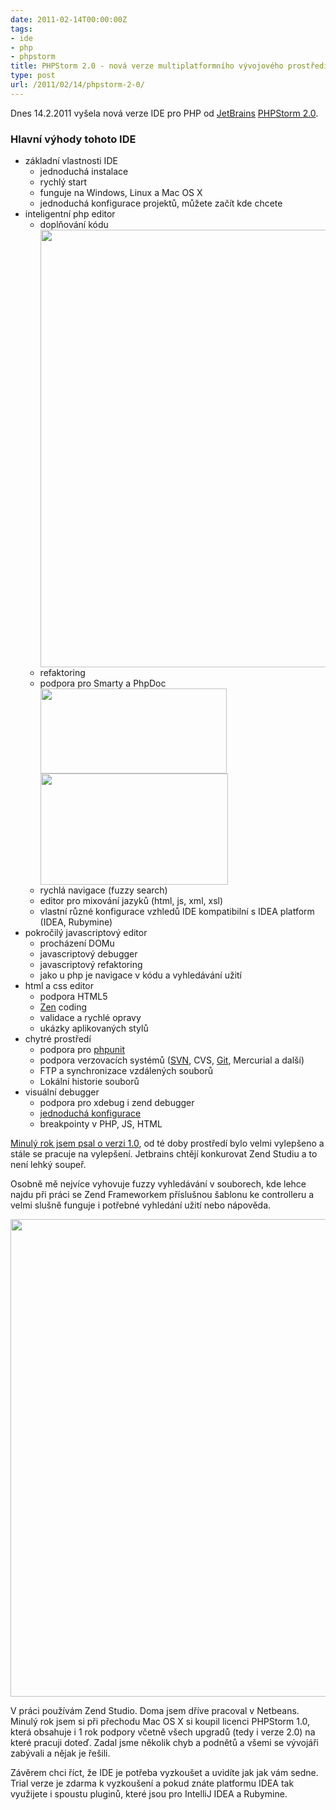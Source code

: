 ```yaml
---
date: 2011-02-14T00:00:00Z
tags:
- ide
- php
- phpstorm
title: PHPStorm 2.0 - nová verze multiplatformního vývojového prostředí
type: post
url: /2011/02/14/phpstorm-2-0/
---
```


Dnes 14.2.2011 vyšela nová verze IDE pro PHP od <a title="JetBrains :: World's Leading Vendor of Professional Development Tools" href="https://www.jetbrains.com/">JetBrains</a> <a title="PHP IDE :: JetBrains PhpStorm" href="https://www.jetbrains.com/phpstorm/">PHPStorm 2.0</a>.
<h3>Hlavní výhody tohoto IDE</h3>
<ul>
	<li>základní vlastnosti IDE
<ul>
	<li>jednoduchá instalace</li>
	<li>rychlý start</li>
	<li>funguje na Windows, Linux a Mac OS X</li>
	<li>jednoduchá konfigurace projektů, můžete začít kde chcete</li>
</ul>
</li>
	<li>inteligentní php editor
<ul>
	<li>doplňování kódu</li>
<a href="https://blog.prskavec.net/wp-content/uploads/2011/02/php-code-completation-2.jpg"><img class="aligncenter size-full wp-image-6379" title="php-code-completation-2" src="https://blog.prskavec.net/wp-content/uploads/2011/02/php-code-completation-2.jpg" alt="" width="700" /></a>
	<li>refaktoring</li>
	<li>podpora pro Smarty a PhpDoc</li>
<a href="https://blog.prskavec.net/wp-content/uploads/2011/02/phpdoc-support-1-2.jpg"><img class="aligncenter size-full wp-image-6381" title="phpdoc-support-1-2" src="https://blog.prskavec.net/wp-content/uploads/2011/02/phpdoc-support-1-2.jpg" alt="" width="298" height="136" /></a>
<a href="https://blog.prskavec.net/wp-content/uploads/2011/02/php-doc-support-2-2.jpg"><img class="aligncenter size-medium wp-image-6380" title="php-doc-support-2-2" src="https://blog.prskavec.net/wp-content/uploads/2011/02/php-doc-support-2-2-300x178.jpg" alt="" width="300" height="178" /></a>
	<li>rychlá navigace (fuzzy search)</li>
	<li>editor pro mixování jazyků (html, js, xml, xsl)</li>
	<li>vlastní různé konfigurace vzhledů IDE kompatibilní s IDEA platform (IDEA, Rubymine)</li>
</ul>
</li>
	<li>pokročilý javascriptový editor
<ul>
	<li>procházení DOMu</li>
	<li>javascriptový debugger</li>
	<li>javascriptový refaktoring</li>
	<li>jako u php je navigace v kódu a vyhledávání užití</li>
</ul>
</li>
	<li>html a css editor
<ul>
	<li>podpora HTML5</li>
	<li><a title="zen-coding - Project Hosting on Google Code" href="https://code.google.com/p/zen-coding/">Zen</a> coding</li>
	<li>validace a rychlé opravy</li>
	<li>ukázky aplikovaných stylů</li>
</ul>
</li>
	<li>chytré prostředí
<ul>
	<li>podpora pro <a href="https://www.phpunit.de">phpunit</a></li>
	<li>podpora verzovacích systémů (<a href="https://subversion.apache.org">SVN</a>, CVS, <a href="https://www.git-scm.com">Git</a>, Mercurial a další)</li>
	<li>FTP a synchronizace vzdálených souborů</li>
	<li>Lokální historie souborů</li>
</ul>
</li>
	<li>visuální debugger
<ul>
	<li>podpora pro xdebug i zend debugger</li>
	<li><a href="https://blogs.jetbrains.com/webide/2011/02/zero-configuration-debugging-with-xdebug-and-phpstorm-2-0/">jednoduchá konfigurace</a></li>
	<li>breakpointy v PHP, JS, HTML</li>
</ul>
</li>
</ul>
<a href="https://blog.prskavec.net/2010/02/jetbrains-phpstorm/">Minulý rok jsem psal o verzi 1.0</a>, od té doby prostředí bylo velmi vylepšeno a stále se pracuje na vylepšení. Jetbrains chtějí konkurovat Zend Studiu a to není lehký soupeř.

Osobně mě nejvíce vyhovuje fuzzy vyhledávání v souborech, kde lehce najdu při práci se Zend Frameworkem příslušnou šablonu ke controlleru a velmi slušně funguje i potřebné vyhledání užití nebo nápověda.

<a href="https://blog.prskavec.net/wp-content/uploads/2011/02/quick-documentation.jpg"><img class="aligncenter size-full wp-image-6387" title="quick-documentation" src="https://blog.prskavec.net/wp-content/uploads/2011/02/quick-documentation.jpg" alt="" width="764" /></a>

V práci používám Zend Studio. Doma jsem dříve pracoval v Netbeans. Minulý rok jsem si při přechodu Mac OS X si koupil licenci PHPStorm 1.0, která obsahuje i 1 rok podpory včetně všech upgradů (tedy i verze 2.0) na které pracuji doteď. Zadal jsme několik chyb a podnětů a všemi se vývojáři zabývali a nějak je řešili.

Závěrem chci říct, že IDE je potřeba vyzkoušet a uvidíte jak jak vám sedne. Trial verze je zdarma k vyzkoušení a pokud znáte platformu IDEA tak využijete i spoustu pluginů, které jsou pro IntelliJ IDEA a Rubymine.
